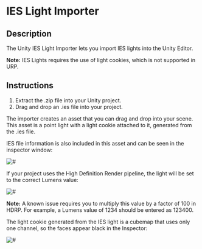 # IES Light Importer

## Description
The Unity IES Light Importer lets you import IES lights into the Unity Editor.

**Note:** IES Lights requires the use of light cookies, which is not supported in URP.

## Instructions

1. Extract the .zip file into your Unity project.
2. Drag and drop an .ies file into your project.

The importer creates an asset that you can drag and drop into your scene. This asset is a point light with a light cookie attached to it, generated from the .ies file.

IES file information is also included in this asset and can be seen in the inspector window:

![#](images/#.png)

If your project uses the High Definition Render pipeline, the light will be set to the correct Lumens value:

![#](images/#.png)

**Note:** A known issue requires you to multiply this value by a factor of 100 in HDRP. For example, a Lumens value of 1234 should be entered as 123400.

The light cookie generated from the IES light is a cubemap that uses only one channel, so the faces appear black in the Inspector:

![#](images/#.png)

